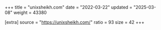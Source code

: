 +++
title = "unixsheikh.com"
date = "2022-03-22"
updated = "2025-03-08"
weight = 43380

[extra]
source = "https://unixsheikh.com/"
ratio = 93
size = 42
+++
